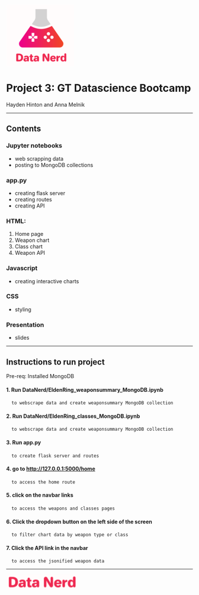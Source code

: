 ![mission_to_mars](DataNerd/static/logo-img.png)

# Project 3: GT Datascience Bootcamp
Hayden Hinton and Anna Melnik

-------------------------------------------------------------------------------------------
## Contents

### Jupyter notebooks
  * web scrapping data
  * posting to MongoDB collections
  
### app.py
 * creating flask server
 * creating routes
 * creating API

### HTML:
  1. Home page
  2. Weapon chart
  3. Class chart
  4. Weapon API

### Javascript
 * creating interactive charts

### CSS
 * styling

### Presentation
 * slides

-------------------------------------------------------------------------------------------
## Instructions to run project

Pre-req: Installed MongoDB

#### 1. Run DataNerd/EldenRing_weaponsummary_MongoDB.ipynb
      to webscrape data and create weaponsummary MongoDB collection
      
#### 2. Run DataNerd/EldenRing_classes_MongoDB.ipynb
      to webscrape data and create weaponsummary MongoDB collection
       
#### 3. Run app.py
      to create flask server and routes
      
#### 4. go to http://127.0.0.1:5000/home
      to access the home route
#### 5. click on the navbar links
      to access the weapons and classes pages
      
#### 6. Click the dropdown button on the left side of the screen
      to filter chart data by weapon type or class

#### 7. Click the API link in the navbar
      to access the jsonified weapon data


-------------------------------------------------------------------------------------------
![mission_to_mars](DataNerd/static/logo-text.png)

